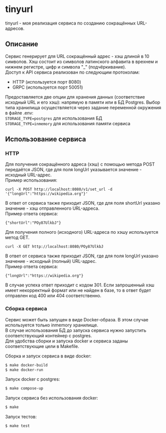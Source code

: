 # tinyurl  
tinyurl - моя реализация сервиса по созданию сокращённых URL-адресов.  
## Описание    
Сервис генерирует для URL сокращённый адрес - хэш длиной в 10 символов. Хэш состоит из символов латинского алфавита в врехнем и нижнем регистре, цифр и символа "_" (подчёркивание).  
Доступ к API сервиса реализован по следующим протоколам:  
* HTTP (используется порт 8080)  
* GRPC (используется порт 50051)  

Предоставляется две опции для хранения данных (соответствие исходный URL и его хэш): напрямую в памяти или в БД Postgres. Выбор типа хранилища осуществляется через задание переменной окружения в файле .env:  
`STORAGE_TYPE=postgres` для использования БД  
`STORAGE_TYPE=inmemory` для использования памяти сервиса    

## Использование сервиса  
### HTTP  
Для получения сокращённого адреса (хэш) с помощью метода POST передаётся JSON, где для поля longUrl указывается значение - исходный URL-адрес.  
Пример использования:       
```
curl -X POST http://localhost:8080/v1/set_url -d '{"longUrl":"https://wikipedia.org"}'  
```
В ответ от сервиса также приходит JSON, где для поля shortUrl указано значение - хэш отправленного URL-адреса.  
Пример ответа сервиса:  
```
{"shortUrl":"POy87UlkbJ"}
```  
  
Для получения полного (исходного) URL-адреса по хэшу используется метод GET.  
```
curl -X GET http://localhost:8080/POy87UlkbJ
```  
В ответ от сервиса также приходит JSON, где для поля longUrl указано значение - исходный (полный) URL-адрес.    
Пример ответа сервиса:  
```
{"longUrl":"https://wikipedia.org"}  
```  
В случае успеха ответ приходит с кодом 301. Если запрошенный хэш имеет некорректный формат или не найден в базе, то в ответ будет отправлен код 400 или 404 соответственно.  

### Сборка сервиса    
Сервис может быть запущен в виде Docker-образа. В этом случае используется только inmemory хранилище.  
В случае использования БД до запуска сервиса нужно запустить соответствующий контейнер с postgres.    
Для удобства сборки и запуска docker и сервиса заданы соответствующие цели в Makefile.  

Сборка и запуск сервиса в виде docker:  
```bash
$ make docker-build  
$ make docker-run  
```  
Запуск docker с postgres:  
```bash
$ make compose-up  
``` 
Запуск сервиса без использования docker:  
```bash
$ make
```  
Запуск тестов:  
```bash
$ make test
```  
